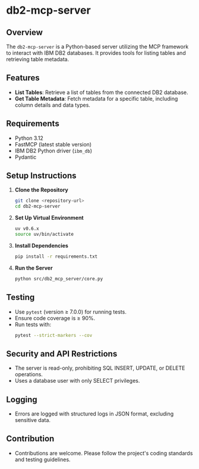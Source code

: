 # db2-mcp-server

## Overview
The `db2-mcp-server` is a Python-based server utilizing the MCP framework to interact with IBM DB2 databases. It provides tools for listing tables and retrieving table metadata.

## Features
- **List Tables**: Retrieve a list of tables from the connected DB2 database.
- **Get Table Metadata**: Fetch metadata for a specific table, including column details and data types.

## Requirements
- Python 3.12
- FastMCP (latest stable version)
- IBM DB2 Python driver (`ibm_db`)
- Pydantic

## Setup Instructions
1. **Clone the Repository**
   ```bash
   git clone <repository-url>
   cd db2-mcp-server
   ```

2. **Set Up Virtual Environment**
   ```bash
   uv v0.6.x
   source uv/bin/activate
   ```

3. **Install Dependencies**
   ```bash
   pip install -r requirements.txt
   ```

4. **Run the Server**
   ```bash
   python src/db2_mcp_server/core.py
   ```

## Testing
- Use `pytest` (version ≥ 7.0.0) for running tests.
- Ensure code coverage is ≥ 90%.
- Run tests with:
  ```bash
  pytest --strict-markers --cov
  ```

## Security and API Restrictions
- The server is read-only, prohibiting SQL INSERT, UPDATE, or DELETE operations.
- Uses a database user with only SELECT privileges.

## Logging
- Errors are logged with structured logs in JSON format, excluding sensitive data.

## Contribution
- Contributions are welcome. Please follow the project's coding standards and testing guidelines.

